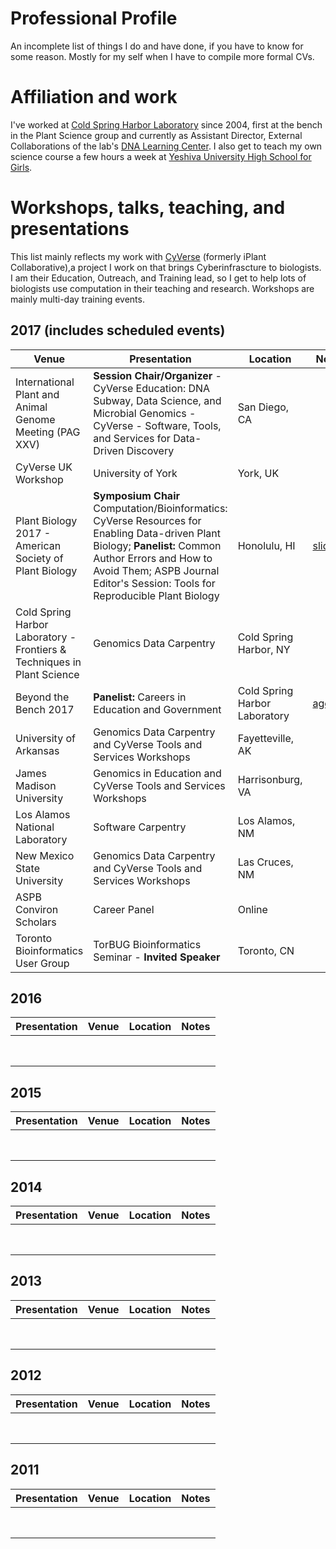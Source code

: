 # Professional Profile

An incomplete list of things I do and have done, if you have to know for some
reason. Mostly for my self when I have to compile more formal CVs.

# Affiliation and work

I've worked at [Cold Spring Harbor Laboratory](http://www.cshl.edu) since 2004, first
at the bench in the Plant Science group and currently as Assistant Director,
External Collaborations of the lab's [DNA Learning Center](http://www.dnalc.org). I
also get to teach my own science course a few hours a week at
[Yeshiva University High School for Girls](http://www.yushg.org).

# Workshops, talks, teaching, and presentations

This list mainly reflects my work with [CyVerse](http://www.cyverse.org) (formerly
iPlant Collaborative),a project I work on that brings Cyberinfrascture to biologists.
I am their Education, Outreach, and Training lead, so I get to help lots of
biologists use computation in their teaching and research. Workshops are mainly
multi-day training events.

## 2017 (includes scheduled events)

|Venue|Presentation|Location|Notes|
|------------|-----|--------|-----|
|International Plant and Animal Genome Meeting (PAG XXV)|**Session Chair/Organizer** - CyVerse Education: DNA Subway, Data Science, and Microbial Genomics - CyVerse - Software, Tools, and Services for Data-Driven Discovery|San Diego, CA||
|CyVerse UK Workshop|University of York|York, UK||
|Plant Biology 2017 - American Society of Plant Biology|**Symposium Chair** Computation/Bioinformatics: CyVerse Resources for Enabling Data-driven Plant Biology; **Panelist:** Common Author Errors and How to Avoid Them; ASPB Journal Editor's Session: Tools for Reproducible Plant Biology|Honolulu, HI|[slides](https://docs.google.com/presentation/d/1JGNJZAQuovPfp-WbogFkN6JtUK_QWAjUZG51SMadn00/edit?usp=sharing)|
|Cold Spring Harbor Laboratory - Frontiers & Techniques in Plant Science|Genomics Data Carpentry|Cold Spring Harbor, NY||
|Beyond the Bench 2017|**Panelist:** Careers in Education and Government|Cold Spring Harbor Laboratory|[agenda](https://www.eventbrite.com/e/beyond-the-bench-tickets-35977099473)|
|University of Arkansas|Genomics Data Carpentry and CyVerse Tools and Services Workshops|Fayetteville, AK||
|James Madison University|Genomics in Education and CyVerse Tools and Services Workshops|Harrisonburg, VA||
|Los Alamos National Laboratory|Software Carpentry|Los Alamos, NM||
|New Mexico State University|Genomics Data Carpentry and CyVerse Tools and Services Workshops|Las Cruces, NM||
|ASPB Conviron Scholars|Career Panel|Online||
|Toronto Bioinformatics User Group|TorBUG Bioinformatics Seminar - **Invited Speaker**|Toronto, CN||


## 2016

|Presentation|Venue|Location|Notes|
|------------|-----|--------|-----|
|||||
|||||
|||||
|||||
|||||
|||||
|||||
|||||

## 2015

|Presentation|Venue|Location|Notes|
|------------|-----|--------|-----|
|||||
|||||
|||||
|||||
|||||
|||||
|||||
|||||

## 2014

|Presentation|Venue|Location|Notes|
|------------|-----|--------|-----|
|||||
|||||
|||||
|||||
|||||
|||||
|||||
|||||

## 2013

|Presentation|Venue|Location|Notes|
|------------|-----|--------|-----|
|||||
|||||
|||||
|||||
|||||
|||||
|||||
|||||

## 2012

|Presentation|Venue|Location|Notes|
|------------|-----|--------|-----|
|||||
|||||
|||||
|||||
|||||
|||||
|||||
|||||

## 2011

|Presentation|Venue|Location|Notes|
|------------|-----|--------|-----|
|||||
|||||
|||||
|||||
|||||
|||||
|||||
|||||
